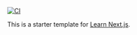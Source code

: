 [![CI](https://github.com/unewMe/solvro-frontend/actions/workflows/ci.yaml/badge.svg)](https://github.com/unewMe/solvro-frontend/actions/workflows/ci.yaml)

This is a starter template for [Learn Next.js](https://nextjs.org/learn).
